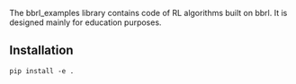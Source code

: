 The bbrl_examples library contains code of RL algorithms built on bbrl. It is designed mainly for education purposes.

## Installation

```
pip install -e .
```

